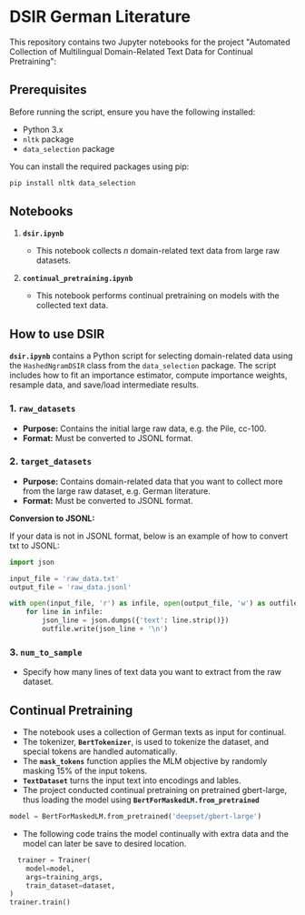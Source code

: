 # DSIR German Literature

This repository contains two Jupyter notebooks for the project "Automated Collection of Multilingual Domain-Related Text Data for Continual Pretraining":
## Prerequisites

Before running the script, ensure you have the following installed:

- Python 3.x
- `nltk` package
- `data_selection` package

You can install the required packages using pip:

```python
pip install nltk data_selection
```

## Notebooks

1. **`dsir.ipynb`**
   - This notebook collects *n* domain-related text data from large raw datasets.

2. **`continual_pretraining.ipynb`**
   - This notebook performs continual pretraining on models with the collected text data.


## How to use DSIR

**`dsir.ipynb`** contains a Python script for selecting domain-related data using the `HashedNgramDSIR` class from the `data_selection` package. The script includes how to fit an importance estimator, compute importance weights, resample data, and save/load intermediate results.

### 1. **`raw_datasets`**

- **Purpose:** Contains the initial large raw data, e.g. the Pile, cc-100.
- **Format:** Must be converted to JSONL format. 

### 2. **`target_datasets`**

- **Purpose:** Contains domain-related data that you want to collect more from the large raw dataset, e.g. German literature.
- **Format:** Must be converted to JSONL format. 

**Conversion to JSONL:**

If your data is not in JSONL format, below is an example of how to convert txt to JSONL:

```python
import json

input_file = 'raw_data.txt'
output_file = 'raw_data.jsonl'

with open(input_file, 'r') as infile, open(output_file, 'w') as outfile:
    for line in infile:
        json_line = json.dumps({'text': line.strip()})
        outfile.write(json_line + '\n')
```
### 3. **`num_to_sample`**
- Specify how many lines of text data you want to extract from the raw dataset. 


## Continual Pretraining

- The notebook uses a collection of German texts as input for continual. 
- The tokenizer, **`BertTokenizer`**, is used to tokenize the dataset, and special tokens are handled automatically.
- The **`mask_tokens`** function applies the MLM objective by randomly masking 15% of the input tokens.
- **`TextDataset`** turns the input text into encodings and lables.
- The project conducted continual pretraining on pretrained gbert-large, thus loading the model using **`BertForMaskedLM.from_pretrained`**
```python
model = BertForMaskedLM.from_pretrained('deepset/gbert-large')
```
- The following code trains the model continually with extra data and the model can later be save to desired location.
```python
  trainer = Trainer(
    model=model,
    args=training_args,
    train_dataset=dataset,
)
trainer.train()
``` 
